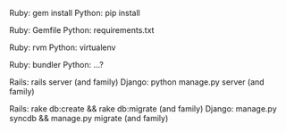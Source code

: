 Ruby: gem install
Python: pip install

Ruby: Gemfile
Python: requirements.txt

Ruby: rvm
Python: virtualenv

Ruby: bundler
Python: ...?

Rails: rails server (and family)
Django: python manage.py server (and family)

Rails: rake db:create && rake db:migrate (and family)
Django: manage.py syncdb && manage.py migrate (and family)